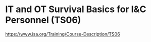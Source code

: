 # IT and OT Survival Basics for I&C Personnel (TS06)

https://www.isa.org/Training/Course-Description/TS06